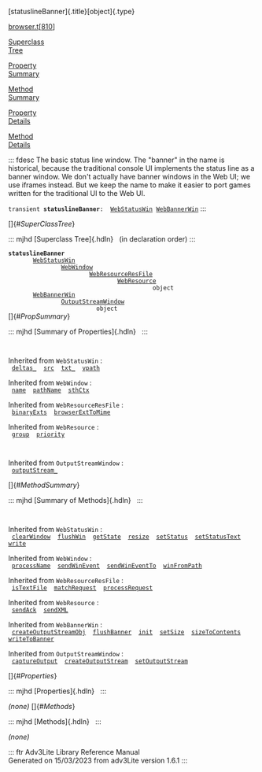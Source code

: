 [statuslineBanner]{.title}[object]{.type}

[browser.t](../file/browser.t.html)\[[810](../source/browser.t.html#810)\]

[Superclass\
Tree](#_SuperClassTree_)

[Property\
Summary](#_PropSummary_)

[Method\
Summary](#_MethodSummary_)

[Property\
Details](#_Properties_)

[Method\
Details](#_Methods_)

::: fdesc
The basic status line window. The \"banner\" in the name is historical,
because the traditional console UI implements the status line as a
banner window. We don\'t actually have banner windows in the Web UI; we
use iframes instead. But we keep the name to make it easier to port
games written for the traditional UI to the Web UI.

`transient `**`statuslineBanner`**` :   `[`WebStatusWin`](../object/WebStatusWin.html)`   `[`WebBannerWin`](../object/WebBannerWin.html)
:::

[]{#_SuperClassTree_}

::: mjhd
[Superclass Tree]{.hdln}   (in declaration order)
:::

**`statuslineBanner`**\
`         `[`WebStatusWin`](../object/WebStatusWin.html)\
`                 `[`WebWindow`](../object/WebWindow.html)\
`                         `[`WebResourceResFile`](../object/WebResourceResFile.html)\
`                                 `[`WebResource`](../object/WebResource.html)\
`                                         object`\
`         `[`WebBannerWin`](../object/WebBannerWin.html)\
`                 `[`OutputStreamWindow`](../object/OutputStreamWindow.html)\
`                         object`\
[]{#_PropSummary_}

::: mjhd
[Summary of Properties]{.hdln}  
:::

` `

Inherited from `WebStatusWin` :\
` `[`deltas_`](../object/WebStatusWin.html#deltas_)`  `[`src`](../object/WebStatusWin.html#src)`  `[`txt_`](../object/WebStatusWin.html#txt_)`  `[`vpath`](../object/WebStatusWin.html#vpath)`  `

Inherited from `WebWindow` :\
` `[`name`](../object/WebWindow.html#name)`  `[`pathName`](../object/WebWindow.html#pathName)`  `[`sthCtx`](../object/WebWindow.html#sthCtx)`  `

Inherited from `WebResourceResFile` :\
` `[`binaryExts`](../object/WebResourceResFile.html#binaryExts)`  `[`browserExtToMime`](../object/WebResourceResFile.html#browserExtToMime)`  `

Inherited from `WebResource` :\
` `[`group`](../object/WebResource.html#group)`  `[`priority`](../object/WebResource.html#priority)`  `

` `

Inherited from `OutputStreamWindow` :\
` `[`outputStream_`](../object/OutputStreamWindow.html#outputStream_)`  `

[]{#_MethodSummary_}

::: mjhd
[Summary of Methods]{.hdln}  
:::

` `

Inherited from `WebStatusWin` :\
` `[`clearWindow`](../object/WebStatusWin.html#clearWindow)`  `[`flushWin`](../object/WebStatusWin.html#flushWin)`  `[`getState`](../object/WebStatusWin.html#getState)`  `[`resize`](../object/WebStatusWin.html#resize)`  `[`setStatus`](../object/WebStatusWin.html#setStatus)`  `[`setStatusText`](../object/WebStatusWin.html#setStatusText)`  `[`write`](../object/WebStatusWin.html#write)`  `

Inherited from `WebWindow` :\
` `[`processName`](../object/WebWindow.html#processName)`  `[`sendWinEvent`](../object/WebWindow.html#sendWinEvent)`  `[`sendWinEventTo`](../object/WebWindow.html#sendWinEventTo)`  `[`winFromPath`](../object/WebWindow.html#winFromPath)`  `

Inherited from `WebResourceResFile` :\
` `[`isTextFile`](../object/WebResourceResFile.html#isTextFile)`  `[`matchRequest`](../object/WebResourceResFile.html#matchRequest)`  `[`processRequest`](../object/WebResourceResFile.html#processRequest)`  `

Inherited from `WebResource` :\
` `[`sendAck`](../object/WebResource.html#sendAck)`  `[`sendXML`](../object/WebResource.html#sendXML)`  `

Inherited from `WebBannerWin` :\
` `[`createOutputStreamObj`](../object/WebBannerWin.html#createOutputStreamObj)`  `[`flushBanner`](../object/WebBannerWin.html#flushBanner)`  `[`init`](../object/WebBannerWin.html#init)`  `[`setSize`](../object/WebBannerWin.html#setSize)`  `[`sizeToContents`](../object/WebBannerWin.html#sizeToContents)`  `[`writeToBanner`](../object/WebBannerWin.html#writeToBanner)`  `

Inherited from `OutputStreamWindow` :\
` `[`captureOutput`](../object/OutputStreamWindow.html#captureOutput)`  `[`createOutputStream`](../object/OutputStreamWindow.html#createOutputStream)`  `[`setOutputStream`](../object/OutputStreamWindow.html#setOutputStream)`  `

[]{#_Properties_}

::: mjhd
[Properties]{.hdln}  
:::

*(none)* []{#_Methods_}

::: mjhd
[Methods]{.hdln}  
:::

*(none)*

::: ftr
Adv3Lite Library Reference Manual\
Generated on 15/03/2023 from adv3Lite version 1.6.1
:::
